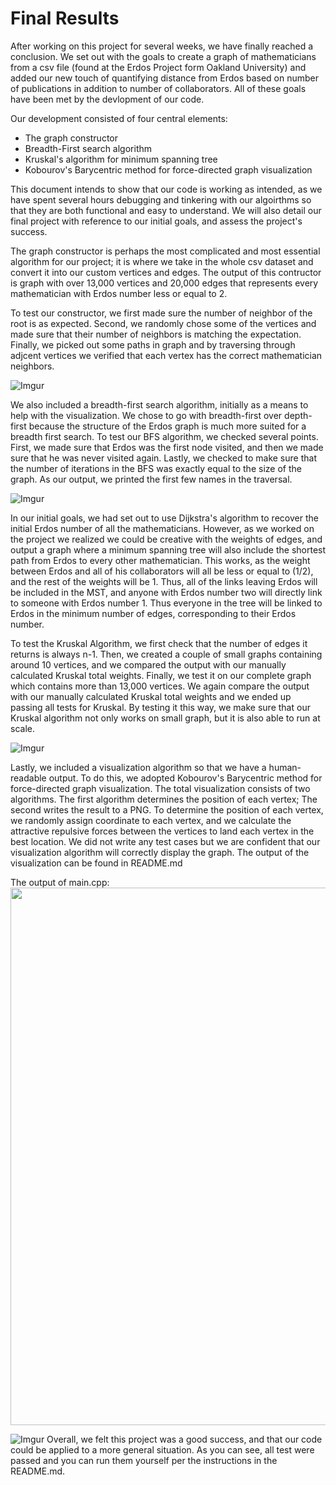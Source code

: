 # Final Results

After working on this project for several weeks, we have finally reached a conclusion. We set out with the goals to create a graph of mathematicians from a csv file (found at the Erdos Project form Oakland University) and added our new touch of quantifying distance from Erdos based on number of publications in addition to number of collaborators. All of these goals have been met by the devlopment of our code.

Our development consisted of four central elements:
- The graph constructor
- Breadth-First search algorithm
- Kruskal's algorithm for minimum spanning tree
- Kobourov's Barycentric method for force-directed graph visualization

This document intends to show that our code is working as intended, as we have spent several hours debugging and tinkering with our algoirthms so that they are both functional and easy to understand. We will also detail our final project with reference to our initial goals, and assess the project's success.

The graph constructor is perhaps the most complicated and most essential algorithm for our project; it is where we take in the whole csv dataset and convert it into our custom vertices and edges. The output of this contructor is graph with over 13,000 vertices and 20,000 edges that represents every mathematician with Erdos number less or equal to 2.

To test our constructor, we first made sure the number of neighbor of the root is as expected. Second, we randomly chose some of the vertices and made sure that their number of neighbors is matching the expectation. Finally, we picked out some paths in graph and by traversing through adjcent vertices we verified that each vertex has the correct mathematician neighbors.

![Imgur](https://i.imgur.com/vhz8VVt.png)

We also included a breadth-first search algorithm, initially as a means to help with the visualization. We chose to go with breadth-first over depth-first because the structure of the Erdos graph is much more suited for a breadth first search. To test our BFS algorithm, we checked several points. First, we made sure that Erdos was the first node visited, and then we made sure that he was never visited again. Lastly, we checked to make sure that the number of iterations in the BFS was exactly equal to the size of the graph. As our output, we printed the first few names in the traversal.

![Imgur](https://i.imgur.com/Z9xlIlz.png)

In our initial goals, we had set out to use Dijkstra's algorithm to recover the initial Erdos number of all the mathematicians. However, as we worked on the project we realized we could be creative with the weights of edges, and output a graph where a minimum spanning tree will also include the shortest path from Erdos to every other mathematician. This works, as the weight between Erdos and all of his collaborators will all be less or equal to (1/2), and the rest of the weights will be 1. Thus, all of the links leaving Erdos will be included in the MST, and anyone with Erdos number two will directly link to someone with Erdos number 1. Thus everyone in the tree will be linked to Erdos in the minimum number of edges, corresponding to their Erdos number. 

To test the Kruskal Algorithm, we first check that the number of edges it returns is always n-1. Then, we created a couple of small graphs containing around 10 vertices, and we compared the output with our manually calculated Kruskal total weights. Finally, we test it on our complete graph which contains more than 13,000 vertices. We again compare the output with our manually calculated Kruskal total weights and we ended up passing all tests for Kruskal. By testing it this way, we make sure that our Kruskal algorithm not only works on small graph, but it is also able to run at scale. 

![Imgur](https://i.imgur.com/c3M6bmF.png)


Lastly, we included a visualization algorithm so that we have a human-readable output. To do this, we adopted Kobourov's Barycentric method for force-directed graph visualization. The total visualization consists of two algorithms. The first algorithm determines the position of each vertex; The second writes the result to a PNG. To determine the position of each vertex, we randomly assign coordinate to each vertex, and we calculate the attractive repulsive forces between the vertices to land each vertex in the best location. We did not write any test cases but we are confident that our visualization algorithm will correctly display the graph. The output of the visualization can be found in README.md

The output of main.cpp:
<img src="https://i.imgur.com/Fw7WnmJ.png" width="560" height="860">

![Imgur](https://i.imgur.com/8o05yf4.png)
Overall, we felt this project was a good success, and that our code could be applied to a more general situation. As you can see, all test were passed and you can run them yourself per the instructions in the README.md.


